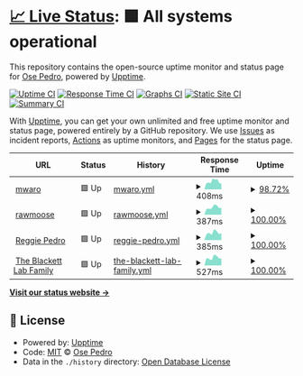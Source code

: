 # [📈 Live Status](https://OsePedro.github.io/upptime): <!--live status--> **🟩 All systems operational**

This repository contains the open-source uptime monitor and status page for [Ose Pedro](http://rawmoose.com), powered by [Upptime](https://github.com/upptime/upptime).

[![Uptime CI](https://github.com/OsePedro/upptime/workflows/Uptime%20CI/badge.svg)](https://github.com/OsePedro/upptime/actions?query=workflow%3A%22Uptime+CI%22)
[![Response Time CI](https://github.com/OsePedro/upptime/workflows/Response%20Time%20CI/badge.svg)](https://github.com/OsePedro/upptime/actions?query=workflow%3A%22Response+Time+CI%22)
[![Graphs CI](https://github.com/OsePedro/upptime/workflows/Graphs%20CI/badge.svg)](https://github.com/OsePedro/upptime/actions?query=workflow%3A%22Graphs+CI%22)
[![Static Site CI](https://github.com/OsePedro/upptime/workflows/Static%20Site%20CI/badge.svg)](https://github.com/OsePedro/upptime/actions?query=workflow%3A%22Static+Site+CI%22)
[![Summary CI](https://github.com/OsePedro/upptime/workflows/Summary%20CI/badge.svg)](https://github.com/OsePedro/upptime/actions?query=workflow%3A%22Summary+CI%22)

With [Upptime](https://upptime.js.org), you can get your own unlimited and free uptime monitor and status page, powered entirely by a GitHub repository. We use [Issues](https://github.com/OsePedro/upptime/issues) as incident reports, [Actions](https://github.com/OsePedro/upptime/actions) as uptime monitors, and [Pages](https://OsePedro.github.io/upptime) for the status page.

<!--start: status pages-->
<!-- This summary is generated by Upptime (https://github.com/upptime/upptime) -->
<!-- Do not edit this manually, your changes will be overwritten -->
<!-- prettier-ignore -->
| URL | Status | History | Response Time | Uptime |
| --- | ------ | ------- | ------------- | ------ |
| <img alt="" src="https://icons.duckduckgo.com/ip3/mwaro.com.ico" height="13"> [mwaro](https://mwaro.com/5SR/) | 🟩 Up | [mwaro.yml](https://github.com/OsePedro/upptime/commits/HEAD/history/mwaro.yml) | <details><summary><img alt="Response time graph" src="./graphs/mwaro/response-time-week.png" height="20"> 408ms</summary><br><a href="https://OsePedro.github.io/upptime/history/mwaro"><img alt="Response time 404" src="https://img.shields.io/endpoint?url=https%3A%2F%2Fraw.githubusercontent.com%2FOsePedro%2Fupptime%2FHEAD%2Fapi%2Fmwaro%2Fresponse-time.json"></a><br><a href="https://OsePedro.github.io/upptime/history/mwaro"><img alt="24-hour response time 329" src="https://img.shields.io/endpoint?url=https%3A%2F%2Fraw.githubusercontent.com%2FOsePedro%2Fupptime%2FHEAD%2Fapi%2Fmwaro%2Fresponse-time-day.json"></a><br><a href="https://OsePedro.github.io/upptime/history/mwaro"><img alt="7-day response time 408" src="https://img.shields.io/endpoint?url=https%3A%2F%2Fraw.githubusercontent.com%2FOsePedro%2Fupptime%2FHEAD%2Fapi%2Fmwaro%2Fresponse-time-week.json"></a><br><a href="https://OsePedro.github.io/upptime/history/mwaro"><img alt="30-day response time 398" src="https://img.shields.io/endpoint?url=https%3A%2F%2Fraw.githubusercontent.com%2FOsePedro%2Fupptime%2FHEAD%2Fapi%2Fmwaro%2Fresponse-time-month.json"></a><br><a href="https://OsePedro.github.io/upptime/history/mwaro"><img alt="1-year response time 404" src="https://img.shields.io/endpoint?url=https%3A%2F%2Fraw.githubusercontent.com%2FOsePedro%2Fupptime%2FHEAD%2Fapi%2Fmwaro%2Fresponse-time-year.json"></a></details> | <details><summary><a href="https://OsePedro.github.io/upptime/history/mwaro">98.72%</a></summary><a href="https://OsePedro.github.io/upptime/history/mwaro"><img alt="All-time uptime 99.95%" src="https://img.shields.io/endpoint?url=https%3A%2F%2Fraw.githubusercontent.com%2FOsePedro%2Fupptime%2FHEAD%2Fapi%2Fmwaro%2Fuptime.json"></a><br><a href="https://OsePedro.github.io/upptime/history/mwaro"><img alt="24-hour uptime 100.00%" src="https://img.shields.io/endpoint?url=https%3A%2F%2Fraw.githubusercontent.com%2FOsePedro%2Fupptime%2FHEAD%2Fapi%2Fmwaro%2Fuptime-day.json"></a><br><a href="https://OsePedro.github.io/upptime/history/mwaro"><img alt="7-day uptime 98.72%" src="https://img.shields.io/endpoint?url=https%3A%2F%2Fraw.githubusercontent.com%2FOsePedro%2Fupptime%2FHEAD%2Fapi%2Fmwaro%2Fuptime-week.json"></a><br><a href="https://OsePedro.github.io/upptime/history/mwaro"><img alt="30-day uptime 99.70%" src="https://img.shields.io/endpoint?url=https%3A%2F%2Fraw.githubusercontent.com%2FOsePedro%2Fupptime%2FHEAD%2Fapi%2Fmwaro%2Fuptime-month.json"></a><br><a href="https://OsePedro.github.io/upptime/history/mwaro"><img alt="1-year uptime 99.93%" src="https://img.shields.io/endpoint?url=https%3A%2F%2Fraw.githubusercontent.com%2FOsePedro%2Fupptime%2FHEAD%2Fapi%2Fmwaro%2Fuptime-year.json"></a></details>
| <img alt="" src="https://icons.duckduckgo.com/ip3/rawmoose.com.ico" height="13"> [rawmoose](https://rawmoose.com/) | 🟩 Up | [rawmoose.yml](https://github.com/OsePedro/upptime/commits/HEAD/history/rawmoose.yml) | <details><summary><img alt="Response time graph" src="./graphs/rawmoose/response-time-week.png" height="20"> 387ms</summary><br><a href="https://OsePedro.github.io/upptime/history/rawmoose"><img alt="Response time 415" src="https://img.shields.io/endpoint?url=https%3A%2F%2Fraw.githubusercontent.com%2FOsePedro%2Fupptime%2FHEAD%2Fapi%2Frawmoose%2Fresponse-time.json"></a><br><a href="https://OsePedro.github.io/upptime/history/rawmoose"><img alt="24-hour response time 328" src="https://img.shields.io/endpoint?url=https%3A%2F%2Fraw.githubusercontent.com%2FOsePedro%2Fupptime%2FHEAD%2Fapi%2Frawmoose%2Fresponse-time-day.json"></a><br><a href="https://OsePedro.github.io/upptime/history/rawmoose"><img alt="7-day response time 387" src="https://img.shields.io/endpoint?url=https%3A%2F%2Fraw.githubusercontent.com%2FOsePedro%2Fupptime%2FHEAD%2Fapi%2Frawmoose%2Fresponse-time-week.json"></a><br><a href="https://OsePedro.github.io/upptime/history/rawmoose"><img alt="30-day response time 405" src="https://img.shields.io/endpoint?url=https%3A%2F%2Fraw.githubusercontent.com%2FOsePedro%2Fupptime%2FHEAD%2Fapi%2Frawmoose%2Fresponse-time-month.json"></a><br><a href="https://OsePedro.github.io/upptime/history/rawmoose"><img alt="1-year response time 420" src="https://img.shields.io/endpoint?url=https%3A%2F%2Fraw.githubusercontent.com%2FOsePedro%2Fupptime%2FHEAD%2Fapi%2Frawmoose%2Fresponse-time-year.json"></a></details> | <details><summary><a href="https://OsePedro.github.io/upptime/history/rawmoose">100.00%</a></summary><a href="https://OsePedro.github.io/upptime/history/rawmoose"><img alt="All-time uptime 99.95%" src="https://img.shields.io/endpoint?url=https%3A%2F%2Fraw.githubusercontent.com%2FOsePedro%2Fupptime%2FHEAD%2Fapi%2Frawmoose%2Fuptime.json"></a><br><a href="https://OsePedro.github.io/upptime/history/rawmoose"><img alt="24-hour uptime 100.00%" src="https://img.shields.io/endpoint?url=https%3A%2F%2Fraw.githubusercontent.com%2FOsePedro%2Fupptime%2FHEAD%2Fapi%2Frawmoose%2Fuptime-day.json"></a><br><a href="https://OsePedro.github.io/upptime/history/rawmoose"><img alt="7-day uptime 100.00%" src="https://img.shields.io/endpoint?url=https%3A%2F%2Fraw.githubusercontent.com%2FOsePedro%2Fupptime%2FHEAD%2Fapi%2Frawmoose%2Fuptime-week.json"></a><br><a href="https://OsePedro.github.io/upptime/history/rawmoose"><img alt="30-day uptime 100.00%" src="https://img.shields.io/endpoint?url=https%3A%2F%2Fraw.githubusercontent.com%2FOsePedro%2Fupptime%2FHEAD%2Fapi%2Frawmoose%2Fuptime-month.json"></a><br><a href="https://OsePedro.github.io/upptime/history/rawmoose"><img alt="1-year uptime 99.94%" src="https://img.shields.io/endpoint?url=https%3A%2F%2Fraw.githubusercontent.com%2FOsePedro%2Fupptime%2FHEAD%2Fapi%2Frawmoose%2Fuptime-year.json"></a></details>
| <img alt="" src="https://icons.duckduckgo.com/ip3/reggiepedro.com.ico" height="13"> [Reggie Pedro](https://reggiepedro.com/) | 🟩 Up | [reggie-pedro.yml](https://github.com/OsePedro/upptime/commits/HEAD/history/reggie-pedro.yml) | <details><summary><img alt="Response time graph" src="./graphs/reggie-pedro/response-time-week.png" height="20"> 385ms</summary><br><a href="https://OsePedro.github.io/upptime/history/reggie-pedro"><img alt="Response time 402" src="https://img.shields.io/endpoint?url=https%3A%2F%2Fraw.githubusercontent.com%2FOsePedro%2Fupptime%2FHEAD%2Fapi%2Freggie-pedro%2Fresponse-time.json"></a><br><a href="https://OsePedro.github.io/upptime/history/reggie-pedro"><img alt="24-hour response time 339" src="https://img.shields.io/endpoint?url=https%3A%2F%2Fraw.githubusercontent.com%2FOsePedro%2Fupptime%2FHEAD%2Fapi%2Freggie-pedro%2Fresponse-time-day.json"></a><br><a href="https://OsePedro.github.io/upptime/history/reggie-pedro"><img alt="7-day response time 385" src="https://img.shields.io/endpoint?url=https%3A%2F%2Fraw.githubusercontent.com%2FOsePedro%2Fupptime%2FHEAD%2Fapi%2Freggie-pedro%2Fresponse-time-week.json"></a><br><a href="https://OsePedro.github.io/upptime/history/reggie-pedro"><img alt="30-day response time 389" src="https://img.shields.io/endpoint?url=https%3A%2F%2Fraw.githubusercontent.com%2FOsePedro%2Fupptime%2FHEAD%2Fapi%2Freggie-pedro%2Fresponse-time-month.json"></a><br><a href="https://OsePedro.github.io/upptime/history/reggie-pedro"><img alt="1-year response time 400" src="https://img.shields.io/endpoint?url=https%3A%2F%2Fraw.githubusercontent.com%2FOsePedro%2Fupptime%2FHEAD%2Fapi%2Freggie-pedro%2Fresponse-time-year.json"></a></details> | <details><summary><a href="https://OsePedro.github.io/upptime/history/reggie-pedro">100.00%</a></summary><a href="https://OsePedro.github.io/upptime/history/reggie-pedro"><img alt="All-time uptime 99.96%" src="https://img.shields.io/endpoint?url=https%3A%2F%2Fraw.githubusercontent.com%2FOsePedro%2Fupptime%2FHEAD%2Fapi%2Freggie-pedro%2Fuptime.json"></a><br><a href="https://OsePedro.github.io/upptime/history/reggie-pedro"><img alt="24-hour uptime 100.00%" src="https://img.shields.io/endpoint?url=https%3A%2F%2Fraw.githubusercontent.com%2FOsePedro%2Fupptime%2FHEAD%2Fapi%2Freggie-pedro%2Fuptime-day.json"></a><br><a href="https://OsePedro.github.io/upptime/history/reggie-pedro"><img alt="7-day uptime 100.00%" src="https://img.shields.io/endpoint?url=https%3A%2F%2Fraw.githubusercontent.com%2FOsePedro%2Fupptime%2FHEAD%2Fapi%2Freggie-pedro%2Fuptime-week.json"></a><br><a href="https://OsePedro.github.io/upptime/history/reggie-pedro"><img alt="30-day uptime 100.00%" src="https://img.shields.io/endpoint?url=https%3A%2F%2Fraw.githubusercontent.com%2FOsePedro%2Fupptime%2FHEAD%2Fapi%2Freggie-pedro%2Fuptime-month.json"></a><br><a href="https://OsePedro.github.io/upptime/history/reggie-pedro"><img alt="1-year uptime 99.95%" src="https://img.shields.io/endpoint?url=https%3A%2F%2Fraw.githubusercontent.com%2FOsePedro%2Fupptime%2FHEAD%2Fapi%2Freggie-pedro%2Fuptime-year.json"></a></details>
| <img alt="" src="https://icons.duckduckgo.com/ip3/theblackettlabfamily.com.ico" height="13"> [The Blackett Lab Family](https://theblackettlabfamily.com/) | 🟩 Up | [the-blackett-lab-family.yml](https://github.com/OsePedro/upptime/commits/HEAD/history/the-blackett-lab-family.yml) | <details><summary><img alt="Response time graph" src="./graphs/the-blackett-lab-family/response-time-week.png" height="20"> 527ms</summary><br><a href="https://OsePedro.github.io/upptime/history/the-blackett-lab-family"><img alt="Response time 509" src="https://img.shields.io/endpoint?url=https%3A%2F%2Fraw.githubusercontent.com%2FOsePedro%2Fupptime%2FHEAD%2Fapi%2Fthe-blackett-lab-family%2Fresponse-time.json"></a><br><a href="https://OsePedro.github.io/upptime/history/the-blackett-lab-family"><img alt="24-hour response time 463" src="https://img.shields.io/endpoint?url=https%3A%2F%2Fraw.githubusercontent.com%2FOsePedro%2Fupptime%2FHEAD%2Fapi%2Fthe-blackett-lab-family%2Fresponse-time-day.json"></a><br><a href="https://OsePedro.github.io/upptime/history/the-blackett-lab-family"><img alt="7-day response time 527" src="https://img.shields.io/endpoint?url=https%3A%2F%2Fraw.githubusercontent.com%2FOsePedro%2Fupptime%2FHEAD%2Fapi%2Fthe-blackett-lab-family%2Fresponse-time-week.json"></a><br><a href="https://OsePedro.github.io/upptime/history/the-blackett-lab-family"><img alt="30-day response time 531" src="https://img.shields.io/endpoint?url=https%3A%2F%2Fraw.githubusercontent.com%2FOsePedro%2Fupptime%2FHEAD%2Fapi%2Fthe-blackett-lab-family%2Fresponse-time-month.json"></a><br><a href="https://OsePedro.github.io/upptime/history/the-blackett-lab-family"><img alt="1-year response time 510" src="https://img.shields.io/endpoint?url=https%3A%2F%2Fraw.githubusercontent.com%2FOsePedro%2Fupptime%2FHEAD%2Fapi%2Fthe-blackett-lab-family%2Fresponse-time-year.json"></a></details> | <details><summary><a href="https://OsePedro.github.io/upptime/history/the-blackett-lab-family">100.00%</a></summary><a href="https://OsePedro.github.io/upptime/history/the-blackett-lab-family"><img alt="All-time uptime 99.97%" src="https://img.shields.io/endpoint?url=https%3A%2F%2Fraw.githubusercontent.com%2FOsePedro%2Fupptime%2FHEAD%2Fapi%2Fthe-blackett-lab-family%2Fuptime.json"></a><br><a href="https://OsePedro.github.io/upptime/history/the-blackett-lab-family"><img alt="24-hour uptime 100.00%" src="https://img.shields.io/endpoint?url=https%3A%2F%2Fraw.githubusercontent.com%2FOsePedro%2Fupptime%2FHEAD%2Fapi%2Fthe-blackett-lab-family%2Fuptime-day.json"></a><br><a href="https://OsePedro.github.io/upptime/history/the-blackett-lab-family"><img alt="7-day uptime 100.00%" src="https://img.shields.io/endpoint?url=https%3A%2F%2Fraw.githubusercontent.com%2FOsePedro%2Fupptime%2FHEAD%2Fapi%2Fthe-blackett-lab-family%2Fuptime-week.json"></a><br><a href="https://OsePedro.github.io/upptime/history/the-blackett-lab-family"><img alt="30-day uptime 100.00%" src="https://img.shields.io/endpoint?url=https%3A%2F%2Fraw.githubusercontent.com%2FOsePedro%2Fupptime%2FHEAD%2Fapi%2Fthe-blackett-lab-family%2Fuptime-month.json"></a><br><a href="https://OsePedro.github.io/upptime/history/the-blackett-lab-family"><img alt="1-year uptime 99.95%" src="https://img.shields.io/endpoint?url=https%3A%2F%2Fraw.githubusercontent.com%2FOsePedro%2Fupptime%2FHEAD%2Fapi%2Fthe-blackett-lab-family%2Fuptime-year.json"></a></details>

<!--end: status pages-->

[**Visit our status website →**](https://OsePedro.github.io/upptime)

## 📄 License

- Powered by: [Upptime](https://github.com/upptime/upptime)
- Code: [MIT](./LICENSE) © [Ose Pedro](http://rawmoose.com)
- Data in the `./history` directory: [Open Database License](https://opendatacommons.org/licenses/odbl/1-0/)
